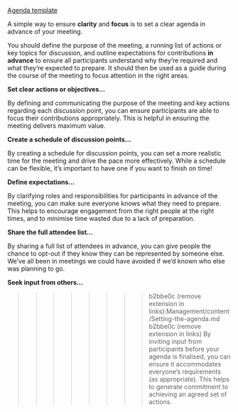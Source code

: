 ---
---

[Agenda template](obsidian://open?vault=Personal_Note_Library&file=Management%2Fform%2FPM%20meeting%20Agenda.docx)  
  
A simple way to ensure **clarity** and **focus** is to set a clear agenda in advance of your meeting.  
  
You should define the purpose of the meeting, a running list of actions or key topics for discussion, and outline expectations for contributions **in advance** to ensure all participants understand why they’re required and what they’re expected to prepare. It should then be used as a guide during the course of the meeting to focus attention in the right areas.  
  
**Set clear actions or objectives...**  
  
By defining and communicating the purpose of the meeting and key actions regarding each discussion point, you can ensure participants are able to focus their contributions appropriately. This is helpful in ensuring the meeting delivers maximum value.  
  
**Create a schedule of discussion points...**  
  
By creating a schedule for discussion points, you can set a more realistic time for the meeting and drive the pace more effectively. While a schedule can be flexible, it’s important to have one if you want to finish on time!  
  
**Define expectations...**  
  
By clarifying roles and responsibilities for participants in advance of the meeting, you can make sure everyone knows what they need to prepare. This helps to encourage engagement from the right people at the right times, and to minimise time wasted due to a lack of preparation.  
  
**Share the full attendee list...**  
  
By sharing a full list of attendees in advance, you can give people the chance to opt-out if they know they can be represented by someone else. We’ve all been in meetings we could have avoided if we’d known who else was planning to go.  
  
**Seek input from others...**  
  
>>>>>>>> b2bbe0c (remove extension in links):Management/content/Setting-the-agenda.md
>>>>>>> b2bbe0c (remove extension in links)
By inviting input from participants before your agenda is finalised, you can ensure it accommodates everyone’s requirements (as appropriate). This helps to generate commitment to achieving an agreed set of actions.